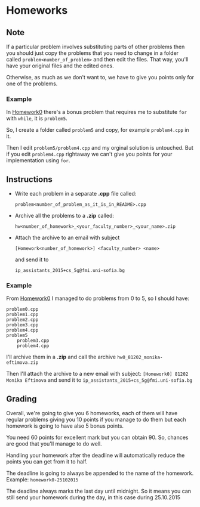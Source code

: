 # Homeworks

## Note

If a particular problem involves substituting parts of other problems then you
should just copy the problems that you need to change in a folder called
`problem<number_of_problem>` and then edit the files. That way, you'll have your
original files and the edited ones.

Otherwise, as much as we don't want to, we have to give you points only for one
of the problems.

### Example

In [Homework0](https://github.com/fmi-lab/up/tree/master/homeworks/homework0-25102015)
there's a bonus problem that requires me to substitute `for` with `while`, it is
`problem5`.

So, I create a folder called `problem5` and copy, for example `problem4.cpp` in
it.

Then I edit `problem5/problem4.cpp` and my orginal solution is untouched. But
if you edit `problem4.cpp` rightaway we can't give you points for your 
implementation using `for`.

## Instructions

-   Write each problem in a separate **.cpp** file called:

    ```
    problem<number_of_problem_as_it_is_in_README>.cpp
    ```

-   Archive all the problems to a **.zip** called:

    ```
    hw<number_of_homework>_<your_faculty_number>_<your_name>.zip
    ```

-   Attach the archive to an email with subject

    ```
    [Homework<number_of_homework>] <faculty_number> <name>
    ```

    and send it to

    ```
    ip_assistants_2015+cs_5g@fmi.uni-sofia.bg
    ```

### Example

From [Homework0](https://github.com/fmi-lab/up/tree/master/homeworks/hw0#bonus-problem-5-25-points)
I managed to do problems from 0 to 5, so I should have:

```
problem0.cpp
problem1.cpp
problem2.cpp
problem3.cpp
problem4.cpp
problem5
    problem3.cpp
    problem4.cpp
```

I'll archive them in a **.zip** and call the archive
`hw0_81202_monika-eftimova.zip`

Then I'll attach the archive to a new email with subject:
`[Homework0] 81202 Monika Eftimova` and send it to 
`ip_assistants_2015+cs_5g@fmi.uni-sofia.bg`


## Grading

Overall, we're going to give you 6 homeworks, each of them will have regular
problems giving you 10 points if you manage to do them but each homework is
going to have also 5 bonus points.

You need 60 points for excellent mark but you can obtain 90. So, chances
are good that you'll manage to do well.

Handling your homework after the deadline will automatically reduce the points 
you can get from it to half.

The deadline is going to always be appended to the name of the homework.
Example: `homework0-25102015`

The deadline always marks the last day until midnight. So it means you can still
send your homework during the day, in this case during 25.10.2015

